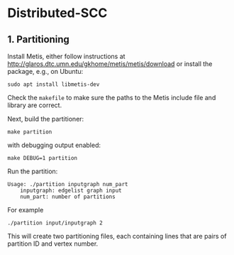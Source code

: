 # Distributed-SCC

## 1. Partitioning

Install Metis, either follow instructions at http://glaros.dtc.umn.edu/gkhome/metis/metis/download or install the package, e.g., on Ubuntu:
```
sudo apt install libmetis-dev
```
Check the  `makefile` to make sure the paths to the Metis include file and library are correct.

Next, build the partitioner:
```
make partition
```
with debugging output enabled:
```
make DEBUG=1 partition
```
Run the partition:
```./partition
Usage: ./partition inputgraph num_part
	inputgraph: edgelist graph input
	num_part: number of partitions
```

For example
```
./partition input/inputgraph 2
```
This will create two partitioning files, each containing lines that are pairs of partition ID and vertex number.
